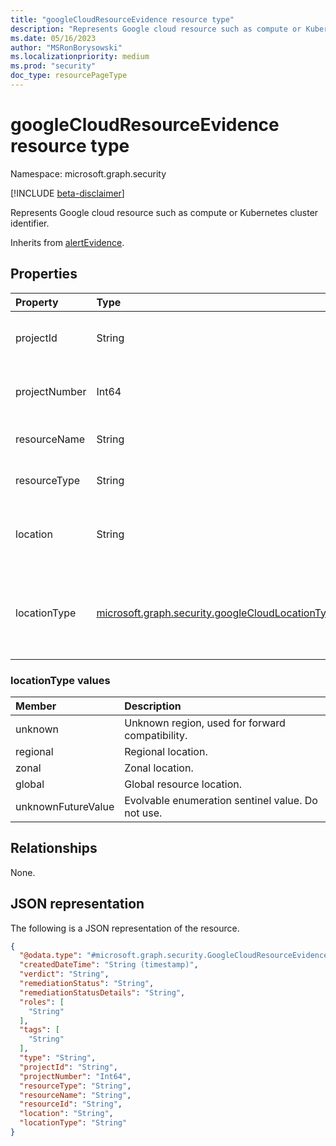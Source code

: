 ```yaml
---
title: "googleCloudResourceEvidence resource type"
description: "Represents Google cloud resource such as compute or Kubernetes cluster identifier."
ms.date: 05/16/2023
author: "MSRonBorysowski"
ms.localizationpriority: medium
ms.prod: "security"
doc_type: resourcePageType
---
```


# googleCloudResourceEvidence resource type

Namespace: microsoft.graph.security

[!INCLUDE [beta-disclaimer](../../includes/beta-disclaimer.md)]

Represents Google cloud resource such as compute or Kubernetes cluster identifier.

Inherits from [alertEvidence](../resources/security-alertevidence.md).

## Properties
|Property|Type|Description|
|:---|:---|:---|
|projectId|String|The google project id as defined by the user.|
|projectNumber|Int64|The project number assigned by google.|
|resourceName|String|The name of the resource.|
|resourceType|String|The type of the resource.|
|location|String|The zone or region where the resource located.|
|locationType|[microsoft.graph.security.googleCloudLocationType](#locationtype-values)|The type of location, possible values are: `Regional`, `Zonal` or `Global`.|

### locationType values 

| Member                     | Description                                       |
| :--------------------------| :------------------------------------------------ |
| unknown                    | Unknown region, used for forward compatibility. |
| regional                   | Regional location. |
| zonal                      | Zonal location. |
| global                     | Global resource location. |
| unknownFutureValue         | Evolvable enumeration sentinel value. Do not use.  |

## Relationships
None.

## JSON representation
The following is a JSON representation of the resource.
<!-- {
  "blockType": "resource",
  "@odata.type": "microsoft.graph.security.GoogleCloudResourceEvidence"
}
-->
``` json
{
  "@odata.type": "#microsoft.graph.security.GoogleCloudResourceEvidence",
  "createdDateTime": "String (timestamp)",
  "verdict": "String",
  "remediationStatus": "String",
  "remediationStatusDetails": "String",
  "roles": [
    "String"
  ],
  "tags": [
    "String"
  ],
  "type": "String",
  "projectId": "String",
  "projectNumber": "Int64",
  "resourceType": "String",
  "resourceName": "String",
  "resourceId": "String",
  "location": "String",
  "locationType": "String"
}
```